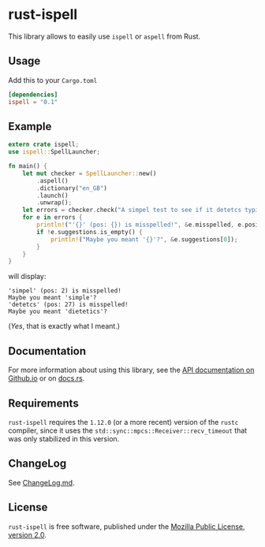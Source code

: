 rust-ispell 
===========

This library allows to easily use `ispell` or `aspell` from Rust.

Usage
-----

Add this to your `Cargo.toml`

```toml
[dependencies]
ispell = "0.1"
```

Example
-------

```rust
extern crate ispell;
use ispell::SpellLauncher;

fn main() {
    let mut checker = SpellLauncher::new()
        .aspell()
        .dictionary("en_GB")
        .launch()
        .unwrap();
    let errors = checker.check("A simpel test to see if it detetcs typing errors").unwrap();
    for e in errors {
        println!("'{}' (pos: {}) is misspelled!", &e.misspelled, e.position);
        if !e.suggestions.is_empty() {
            println!("Maybe you meant '{}'?", &e.suggestions[0]);
        }
    }
}
```

will display:

```
'simpel' (pos: 2) is misspelled!
Maybe you meant 'simple'?
'detetcs' (pos: 27) is misspelled!
Maybe you meant 'dietetics'?
```

(*Yes*, that is exactly what I meant.)

Documentation
-------------

For more information about using this library, see the
[API documentation on Github.io](https://lise-henry.github.io/rust-ispell/ispell/)
or on [docs.rs](https://docs.rs/releases/search?query=ispell).

Requirements
------------

`rust-ispell` requires the `1.12.0` (or a more recent) version of the
`rustc` compiler, since it uses the `std::sync::mpcs::Receiver::recv_timeout`
that was only stabilized in this version. 

ChangeLog
---------

See [ChangeLog.md](ChangeLog.md).

License 
-------

`rust-ispell` is free software, published under the
[Mozilla Public License, version 2.0](https://www.mozilla.org/en-US/MPL/2.0/). 
